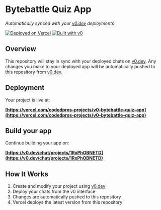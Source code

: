 # Bytebattle Quiz App

*Automatically synced with your [v0.dev](https://v0.dev) deployments*

[![Deployed on Vercel](https://img.shields.io/badge/Deployed%20on-Vercel-black?style=for-the-badge&logo=vercel)](https://vercel.com/codedpros-projects/v0-bytebattle-quiz-app)
[![Built with v0](https://img.shields.io/badge/Built%20with-v0.dev-black?style=for-the-badge)](https://v0.dev/chat/projects/1RxPhOBNETD)

## Overview

This repository will stay in sync with your deployed chats on [v0.dev](https://v0.dev).
Any changes you make to your deployed app will be automatically pushed to this repository from [v0.dev](https://v0.dev).

## Deployment

Your project is live at:

**[https://vercel.com/codedpros-projects/v0-bytebattle-quiz-app](https://vercel.com/codedpros-projects/v0-bytebattle-quiz-app)**

## Build your app

Continue building your app on:

**[https://v0.dev/chat/projects/1RxPhOBNETD](https://v0.dev/chat/projects/1RxPhOBNETD)**

## How It Works

1. Create and modify your project using [v0.dev](https://v0.dev)
2. Deploy your chats from the v0 interface
3. Changes are automatically pushed to this repository
4. Vercel deploys the latest version from this repository